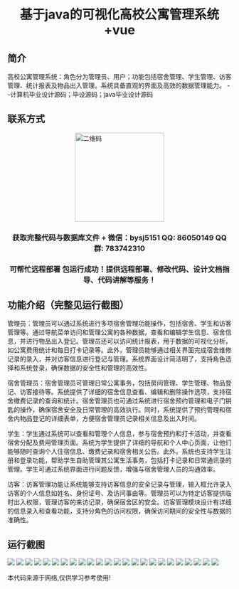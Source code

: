 <p><h1 align="center">基于java的可视化高校公寓管理系统+vue</h1></p>

## 简介
高校公寓管理系统：角色分为管理员、用户；功能包括宿舍管理、学生管理、访客管理、统计报表及物品出入管理。系统具备直观的界面及高效的数据管理能力。    --计算机毕业设计源码；毕设源码；java毕业设计源码


## 联系方式
<img src="https://bs-1329754181.cos.ap-shanghai.myqcloud.com/wx.jpg" alt="二维码" style="display: block; margin: 0 auto;" width="200px">
<p><h3 align="center">获取完整代码与数据库文件 + 微信：bysj5151 QQ: 86050149 QQ群: 783742310</h3></p>
<p><h3 align="center">可帮忙远程部署 包运行成功！提供远程部署、修改代码、设计文档指导、代码讲解等服务！</h3></p>

## 功能介绍（完整见运行截图）
管理员：管理员可以通过系统进行多项宿舍管理功能操作，包括宿舍、学生和访客管理等。通过导航菜单访问和管理公寓的各种数据，查看和编辑学生信息、宿舍信息，并进行物品出入登记。管理员还可以访问统计报表，用于数据的可视化分析，如公寓费用统计和每日打卡记录等。此外，管理员能够通过相关界面完成宿舍维修记录的录入，并对访客信息进行登记与管理。系统界面设计简洁明了，支持角色选择和系统登录，确保数据的安全性和管理的高效性。

宿舍管理员：宿舍管理员可管理日常公寓事务，包括房间管理、学生管理、物品登记、访客接待等。系统提供了详细的宿舍信息查看、编辑和删除操作选项，支持宿舍缴费记录的查询和统计。宿舍管理员也可通过系统进行宿舍预约管理和电子门钥匙的操作，确保宿舍安全及日常管理的高效执行。同时，系统提供了预约管理和宿舍内物品登记的详细表单，方便宿舍管理员记录相关信息及出入时间。

学生：学生通过系统可以查看和管理个人信息，参与宿舍预约和打卡活动，并查看宿舍分配及费用管理页面。系统为学生提供了详细的导航和个人中心页面，让他们能够随时查询个人住宿信息、缴费记录和宿舍相关公告。此外，系统也支持学生注册和登录功能，帮助学生自助管理其公寓生活事务，包括打卡记录和日常通讯录的管理。学生可通过系统界面进行问题反馈，增强与宿舍管理人员的沟通效率。

访客：访客管理功能让系统能够支持访客信息的安全记录与管理，输入框允许录入访客的个人信息如姓名、身份证号、及访问事由等。管理员可以为特定访客提供临时出入权限，管理访客的来访记录，确保宿舍区的安全。访客管理模块设计有详细的信息录入和查看功能，支持分角色的访问权限，确保访问期间的安全性与数据的准确性。


## 运行截图
![](https://bs-1329754181.cos.ap-shanghai.myqcloud.com/ssm/VisualUniversityApartmentManagementSystem/img/001.jpg)
![](https://bs-1329754181.cos.ap-shanghai.myqcloud.com/ssm/VisualUniversityApartmentManagementSystem/img/002.jpg)
![](https://bs-1329754181.cos.ap-shanghai.myqcloud.com/ssm/VisualUniversityApartmentManagementSystem/img/003.jpg)
![](https://bs-1329754181.cos.ap-shanghai.myqcloud.com/ssm/VisualUniversityApartmentManagementSystem/img/004.jpg)
![](https://bs-1329754181.cos.ap-shanghai.myqcloud.com/ssm/VisualUniversityApartmentManagementSystem/img/005.jpg)
![](https://bs-1329754181.cos.ap-shanghai.myqcloud.com/ssm/VisualUniversityApartmentManagementSystem/img/006.jpg)
![](https://bs-1329754181.cos.ap-shanghai.myqcloud.com/ssm/VisualUniversityApartmentManagementSystem/img/007.jpg)
![](https://bs-1329754181.cos.ap-shanghai.myqcloud.com/ssm/VisualUniversityApartmentManagementSystem/img/008.jpg)
![](https://bs-1329754181.cos.ap-shanghai.myqcloud.com/ssm/VisualUniversityApartmentManagementSystem/img/009.jpg)
![](https://bs-1329754181.cos.ap-shanghai.myqcloud.com/ssm/VisualUniversityApartmentManagementSystem/img/010.jpg)
![](https://bs-1329754181.cos.ap-shanghai.myqcloud.com/ssm/VisualUniversityApartmentManagementSystem/img/011.jpg)
![](https://bs-1329754181.cos.ap-shanghai.myqcloud.com/ssm/VisualUniversityApartmentManagementSystem/img/012.jpg)
![](https://bs-1329754181.cos.ap-shanghai.myqcloud.com/ssm/VisualUniversityApartmentManagementSystem/img/013.jpg)
![](https://bs-1329754181.cos.ap-shanghai.myqcloud.com/ssm/VisualUniversityApartmentManagementSystem/img/014.jpg)
![](https://bs-1329754181.cos.ap-shanghai.myqcloud.com/ssm/VisualUniversityApartmentManagementSystem/img/015.jpg)
![](https://bs-1329754181.cos.ap-shanghai.myqcloud.com/ssm/VisualUniversityApartmentManagementSystem/img/016.jpg)
![](https://bs-1329754181.cos.ap-shanghai.myqcloud.com/ssm/VisualUniversityApartmentManagementSystem/img/017.jpg)
![](https://bs-1329754181.cos.ap-shanghai.myqcloud.com/ssm/VisualUniversityApartmentManagementSystem/img/018.jpg)
![](https://bs-1329754181.cos.ap-shanghai.myqcloud.com/ssm/VisualUniversityApartmentManagementSystem/img/019.jpg)
![](https://bs-1329754181.cos.ap-shanghai.myqcloud.com/ssm/VisualUniversityApartmentManagementSystem/img/020.jpg)
![](https://bs-1329754181.cos.ap-shanghai.myqcloud.com/ssm/VisualUniversityApartmentManagementSystem/img/021.jpg)
![](https://bs-1329754181.cos.ap-shanghai.myqcloud.com/ssm/VisualUniversityApartmentManagementSystem/img/022.jpg)
![](https://bs-1329754181.cos.ap-shanghai.myqcloud.com/ssm/VisualUniversityApartmentManagementSystem/img/023.jpg)
![](https://bs-1329754181.cos.ap-shanghai.myqcloud.com/ssm/VisualUniversityApartmentManagementSystem/img/024.jpg)

<p>本代码来源于网络,仅供学习参考使用!</p>
